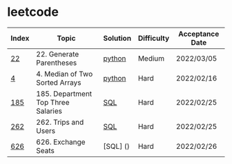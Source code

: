 # leetcode

| Index | Topic | Solution | Difficulty | Acceptance Date |
| ---- | ---- | ---- | ---- | ---- |
| [22](https://leetcode.com/problems/generate-parentheses/) | 22. Generate Parentheses | [python](https://github.com/Medicjue/leetcode/blob/main/22.%20Generate%20Parentheses/solution.py) | Medium | 2022/03/05 |
| [4](https://leetcode.com/problems/median-of-two-sorted-arrays/) | 4. Median of Two Sorted Arrays | [python](https://github.com/Medicjue/leetcode/blob/main/4.%20Median%20of%20Two%20Sorted%20Arrays/solution.py) | Hard | 2022/02/16 |
| [185](https://leetcode.com/problems/department-top-three-salaries/) | 185. Department Top Three Salaries | [SQL](https://github.com/Medicjue/leetcode/blob/main/185.%20Department%20Top%20Three%20Salaries/solution.SQL) | Hard | 2022/02/25 |
| [262](https://leetcode.com/problems/trips-and-users/) | 262. Trips and Users | [SQL]() | Hard | 2022/02/25 |
| [626](https://leetcode.com/problems/exchange-seats/) | 626. Exchange Seats | [SQL] () | Hard | 2022/02/26 |
